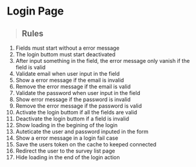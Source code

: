 # Login Page

> ## Rules
1. Fields must start without a error message
2. The login buttom must start deactivated
3. After input something in the field, the error message only vanish if the field is valid
4. Validate email when user input in the field
5. Show a error message if the email is invalid
6. Remove the error message if the email is valid
7. Validate the password when user input in the field
8. Show error message if the password is invalid
9. Remove the error message if the password is valid
10. Activate the login buttom if all the fields are valid
11. Deactivate the login buttom if a field is invalid
12. Show loading in the begining of the login
13. Auteticate the user and password inputed in the form
14. Show a error message in a login fail case
15. Save the users token on the cache to keeped connected
16. Redirect the user to the survey list page
17. Hide loading in the end of the login action